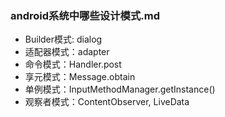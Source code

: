 ### android系统中哪些设计模式.md

- Builder模式: dialog
- 适配器模式：adapter
- 命令模式：Handler.post
- 享元模式：Message.obtain
- 单例模式：InputMethodManager.getInstance()
- 观察者模式：ContentObserver, LiveData
